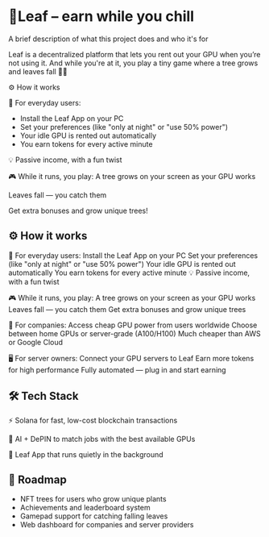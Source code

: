 # 🌿Leaf – earn while you chill

A brief description of what this project does and who it's for

Leaf is a decentralized platform that lets you rent out your GPU when you’re not using it. And while you're at it, you play a tiny game where a tree grows and leaves fall 🍃🌳

⚙️ How it works

👤 For everyday users:
- Install the Leaf App on your PC
- Set your preferences (like "only at night" or "use 50% power")
- Your idle GPU is rented out automatically
- You earn tokens for every active minute

💡 Passive income, with a fun twist

🎮 While it runs, you play:
A tree grows on your screen as your GPU works

Leaves fall — you catch them

Get extra bonuses and grow unique trees!

## ⚙️ How it works 
👤 For everyday users:
Install the Leaf App on your PC
Set your preferences (like "only at night" or "use 50% power")
Your idle GPU is rented out automatically
You earn tokens for every active minute
💡 Passive income, with a fun twist

🎮 While it runs, you play:
A tree grows on your screen as your GPU works
Leaves fall — you catch them
Get extra bonuses and grow unique trees

🏢 For companies:
Access cheap GPU power from users worldwide
Choose between home GPUs or server-grade (A100/H100)
Much cheaper than AWS or Google Cloud

🖥️ For server owners:
Connect your GPU servers to Leaf
Earn more tokens for high performance
Fully automated — plug in and start earning



## 🛠️ Tech Stack
⚡ Solana for fast, low-cost blockchain transactions

🤖 AI + DePIN to match jobs with the best available GPUs

🧩 Leaf App that runs quietly in the background
## 🚀 Roadmap
- NFT trees for users who grow unique plants
- Achievements and leaderboard system
- Gamepad support for catching falling leaves
- Web dashboard for companies and server providers
